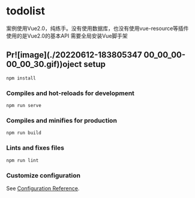 # todolist
案例使用Vue2.0，纯练手。没有使用数据库，也没有使用vue-resource等插件
使用的是Vue2.0的基本API
需要全局安装Vue脚手架

## Pr![image](./20220612-183805347 00_00_00-00_00_30.gif))oject setup
```
npm install
```

### Compiles and hot-reloads for development
```
npm run serve
```

### Compiles and minifies for production
```
npm run build
```

### Lints and fixes files
```
npm run lint
```

### Customize configuration
See [Configuration Reference](https://cli.vuejs.org/config/).
